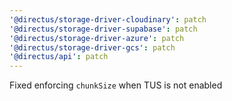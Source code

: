 ```yaml
---
'@directus/storage-driver-cloudinary': patch
'@directus/storage-driver-supabase': patch
'@directus/storage-driver-azure': patch
'@directus/storage-driver-gcs': patch
'@directus/api': patch
---
```


Fixed enforcing `chunkSize` when TUS is not enabled
